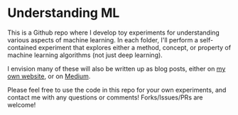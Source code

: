 # Understanding ML

This is a Github repo where I develop toy experiments for understanding various
aspects of machine learning. In each folder, I'll perform a self-contained
experiment that explores either a method, concept, or property of machine
learning algorithms (not just deep learning).

I envision many of these will also be written up as blog posts, either on [my
own website](https://laserkelvin.github.io), or on
[Medium](https://link.medium.com/lBgLpxMs74).

Please feel free to use the code in this repo for your own experiments, and
contact me with any questions or comments! Forks/Issues/PRs are welcome!
